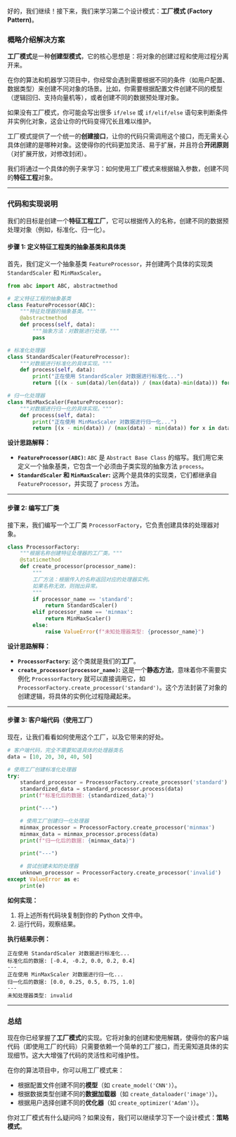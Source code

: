 好的，我们继续！接下来，我们来学习第二个设计模式：**工厂模式 (Factory Pattern)**。

### 概略介绍解决方案

**工厂模式**是一种**创建型模式**，它的核心思想是：将对象的创建过程和使用过程分离开来。

在你的算法和机器学习项目中，你经常会遇到需要根据不同的条件（如用户配置、数据类型）来创建不同对象的场景。比如，你需要根据配置文件创建不同的模型（逻辑回归、支持向量机等），或者创建不同的数据预处理对象。

如果没有工厂模式，你可能会写出很多 `if/else` 或 `if/elif/else` 语句来判断条件并实例化对象，这会让你的代码变得冗长且难以维护。

工厂模式提供了一个统一的**创建接口**，让你的代码只需调用这个接口，而无需关心具体创建的是哪种对象。这使得你的代码更加灵活、易于扩展，并且符合**开闭原则**（对扩展开放，对修改封闭）。

我们将通过一个具体的例子来学习：如何使用工厂模式来根据输入参数，创建不同的**特征工程**对象。

-----

### 代码和实现说明

我们的目标是创建一个**特征工程工厂**，它可以根据传入的名称，创建不同的数据预处理对象（例如，标准化、归一化）。

#### 步骤 1: 定义特征工程类的抽象基类和具体类

首先，我们定义一个抽象基类 `FeatureProcessor`，并创建两个具体的实现类 `StandardScaler` 和 `MinMaxScaler`。

```python
from abc import ABC, abstractmethod

# 定义特征工程的抽象基类
class FeatureProcessor(ABC):
    """特征处理器的抽象基类。"""
    @abstractmethod
    def process(self, data):
        """抽象方法：对数据进行处理。"""
        pass

# 标准化处理器
class StandardScaler(FeatureProcessor):
    """对数据进行标准化的具体实现。"""
    def process(self, data):
        print("正在使用 StandardScaler 对数据进行标准化...")
        return [((x - sum(data)/len(data)) / (max(data)-min(data))) for x in data] # 简化版实现

# 归一化处理器
class MinMaxScaler(FeatureProcessor):
    """对数据进行归一化的具体实现。"""
    def process(self, data):
        print("正在使用 MinMaxScaler 对数据进行归一化...")
        return [(x - min(data)) / (max(data) - min(data)) for x in data] # 简化版实现
```

**设计思路解释：**

  * **`FeatureProcessor(ABC)`:** `ABC` 是 `Abstract Base Class` 的缩写。我们用它来定义一个抽象基类，它包含一个必须由子类实现的抽象方法 `process`。
  * **`StandardScaler` 和 `MinMaxScaler`:** 这两个是具体的实现类，它们都继承自 `FeatureProcessor`，并实现了 `process` 方法。

-----

#### 步骤 2: 编写工厂类

接下来，我们编写一个工厂类 `ProcessorFactory`，它负责创建具体的处理器对象。

```python
class ProcessorFactory:
    """根据名称创建特征处理器的工厂类。"""
    @staticmethod
    def create_processor(processor_name):
        """
        工厂方法：根据传入的名称返回对应的处理器实例。
        如果名称无效，则抛出异常。
        """
        if processor_name == 'standard':
            return StandardScaler()
        elif processor_name == 'minmax':
            return MinMaxScaler()
        else:
            raise ValueError(f"未知处理器类型: {processor_name}")
```

**设计思路解释：**

  * **`ProcessorFactory`:** 这个类就是我们的**工厂**。
  * **`create_processor(processor_name)`:** 这是一个**静态方法**，意味着你不需要实例化 `ProcessorFactory` 就可以直接调用它，如 `ProcessorFactory.create_processor('standard')`。这个方法封装了对象的创建逻辑，将具体的实例化过程隐藏起来。

-----

#### 步骤 3: 客户端代码（使用工厂）

现在，让我们看看如何使用这个工厂，以及它带来的好处。

```python
# 客户端代码，完全不需要知道具体的处理器类名
data = [10, 20, 30, 40, 50]

# 使用工厂创建标准化处理器
try:
    standard_processor = ProcessorFactory.create_processor('standard')
    standardized_data = standard_processor.process(data)
    print(f"标准化后的数据: {standardized_data}")

    print("---")

    # 使用工厂创建归一化处理器
    minmax_processor = ProcessorFactory.create_processor('minmax')
    minmax_data = minmax_processor.process(data)
    print(f"归一化后的数据: {minmax_data}")
    
    print("---")

    # 尝试创建未知的处理器
    unknown_processor = ProcessorFactory.create_processor('invalid')
except ValueError as e:
    print(e)
```

**如何实现：**

1.  将上述所有代码块复制到你的 Python 文件中。
2.  运行代码，观察结果。

**执行结果示例：**

```
正在使用 StandardScaler 对数据进行标准化...
标准化后的数据: [-0.4, -0.2, 0.0, 0.2, 0.4]
---
正在使用 MinMaxScaler 对数据进行归一化...
归一化后的数据: [0.0, 0.25, 0.5, 0.75, 1.0]
---
未知处理器类型: invalid
```

-----

### 总结

现在你已经掌握了**工厂模式**的实现。它将对象的创建和使用解耦，使得你的客户端代码（即使用工厂的代码）只需要依赖一个简单的工厂接口，而无需知道具体的实现细节。这大大增强了代码的灵活性和可维护性。

在你的算法项目中，你可以用工厂模式来：

  * 根据配置文件创建不同的**模型**（如 `create_model('CNN')`）。
  * 根据数据类型创建不同的**数据加载器**（如 `create_dataloader('image')`）。
  * 根据用户选择创建不同的**优化器**（如 `create_optimizer('Adam')`）。

你对工厂模式有什么疑问吗？如果没有，我们可以继续学习下一个设计模式：**策略模式**。